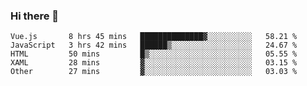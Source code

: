 ### Hi there 👋

<!--START_SECTION:waka-->

```text
Vue.js       8 hrs 45 mins   ██████████████▓░░░░░░░░░░   58.21 %
JavaScript   3 hrs 42 mins   ██████▒░░░░░░░░░░░░░░░░░░   24.67 %
HTML         50 mins         █▒░░░░░░░░░░░░░░░░░░░░░░░   05.55 %
XAML         28 mins         ▓░░░░░░░░░░░░░░░░░░░░░░░░   03.15 %
Other        27 mins         ▓░░░░░░░░░░░░░░░░░░░░░░░░   03.03 %
```

<!--END_SECTION:waka-->

<!--
**Jonas-VanHaeken/Jonas-VanHaeken** is a ✨ _special_ ✨ repository because its `README.md` (this file) appears on your GitHub profile.

Here are some ideas to get you started:

- 🔭 I’m currently working on ...
- 🌱 I’m currently learning ...
- 👯 I’m looking to collaborate on ...
- 🤔 I’m looking for help with ...
- 💬 Ask me about ...
- 📫 How to reach me: ...
- 😄 Pronouns: ...
- ⚡ Fun fact: ...
-->
